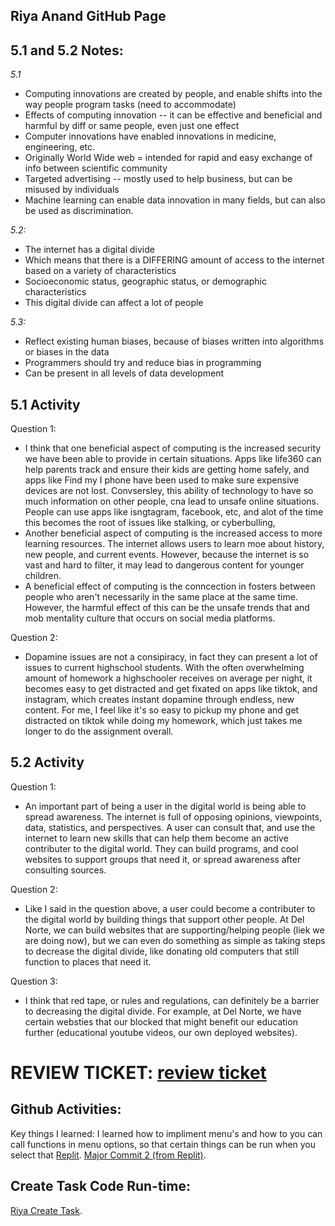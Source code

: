 ## Riya Anand GitHub Page

## 5.1 and 5.2 Notes: 
*5.1*
- Computing innovations are created by people, and enable shifts into the way people program tasks (need to accommodate)
- Effects of computing innovation -- it can be effective and beneficial and harmful by diff or same people, even just one effect
- Computer innovations have enabled innovations in medicine, engineering, etc.
- Originally World Wide web = intended for rapid and easy exchange of info between scientific community
- Targeted advertising -- mostly used to help business, but can be misused by individuals
- Machine learning can enable data innovation in many fields, but can also be used as discrimination. 

*5.2:*

- The internet has a digital divide
- Which means that there is a DIFFERING amount of access to the internet based on a variety of characteristics
- Socioeconomic status, geographic status, or demographic characteristics
- This digital divide can affect a lot of people

*5.3:*
- Reflect existing human biases, because of biases written into algorithms or biases in the data
- Programmers should try and reduce bias in programming
- Can be present in all levels of data development

## 5.1 Activity
Question 1: 
- I think that one beneficial aspect of computing is the increased security we have been able to provide in certain situations. Apps like life360 can help parents track and ensure their kids are getting home safely, and apps like Find my I phone have been used to make sure expensive devices are not lost. Convsersley, this ability of technology to have so much information on other people, cna lead to unsafe online situations. People can use apps like isngtagram, facebook, etc, and alot of the time this becomes the root of issues like stalking, or cyberbulling, 
- Another beneficial aspect of computing is the increased access to more learning resources. The internet allows users to learn moe about history, new people, and current events. However, because the internet is so vast and hard to filter, it may lead to dangerous content for younger children.
- A beneficial effect of computing is the conncection in fosters between people who aren't necessarily in the same place at the same time. However, the harmful effect of this can be the unsafe trends that and mob mentality culture that occurs on social media platforms. 

Question 2: 
- Dopamine issues are not a consipiracy, in fact they can present a lot of issues to current highschool students. With the often overwhelming amount of homework a highschooler receives on average per night, it becomes easy to get distracted and get fixated on apps like tiktok, and instagram, which creates instant dopamine through endless, new content. For me, I feel like it's so easy to pickup my phone and get distracted on tiktok while doing my homework, which just takes me longer to do the assignment overall. 

## 5.2 Activity
Question 1: 
- An important part of being a user in the digital world is being able to spread awareness. The internet is full of opposing opinions, viewpoints, data, statistics, and perspectives. A user can consult that, and use the internet to learn new skills that can help them become an active contributer to the digital world. They can build programs, and cool websites to support groups that need it, or spread awareness after consulting sources. 

Question 2:
- Like I said in the question above, a user could become a contributer to the digital world by building things that support other people. At Del Norte, we can build websites that are supporting/helping people (liek we are doing now), but we can even do something as simple as taking steps to decrease the digital divide, like donating old computers that still function to places that need it. 

Question 3:
- I think that red tape, or rules and regulations, can definitely be a barrier to decreasing the digital divide. For example, at Del Norte, we have certain websties that our blocked that might benefit our education further (educational youtube videos, our own deployed websites). 

# REVIEW TICKET: [review ticket](https://github.com/kamryns/curly-cupboard/issues/11)
## Github Activities:
Key things I learned: I learned how to impliment menu's and how to you can call functions in menu options, so that certain things can be run when you select that   [Replit](https://replit.com/@ranand2445/curly-knife-1#hacks/menu.py).
[Major Commit 2 (from Replit)](https://github.com/ranand2445/curly-knife/commit/7970a1f8ec636849b276bc0c288d717e44962767).


## Create Task Code Run-time:
[Riya Create Task](https://github.com/sarayu-pr11/team-narks/wiki/Riya-Create-Task).
